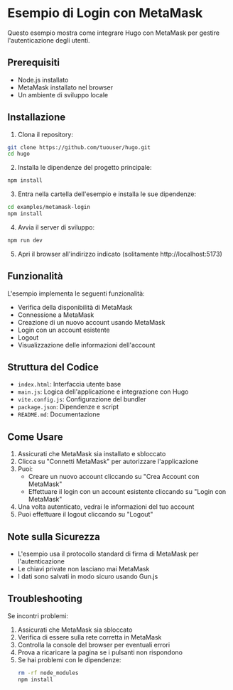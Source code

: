# Esempio di Login con MetaMask

Questo esempio mostra come integrare Hugo con MetaMask per gestire l'autenticazione degli utenti.

## Prerequisiti

- Node.js installato
- MetaMask installato nel browser
- Un ambiente di sviluppo locale

## Installazione

1. Clona il repository:
```bash
git clone https://github.com/tuouser/hugo.git
cd hugo
```

2. Installa le dipendenze del progetto principale:
```bash
npm install
```

3. Entra nella cartella dell'esempio e installa le sue dipendenze:
```bash
cd examples/metamask-login
npm install
```

4. Avvia il server di sviluppo:
```bash
npm run dev
```

5. Apri il browser all'indirizzo indicato (solitamente http://localhost:5173)

## Funzionalità

L'esempio implementa le seguenti funzionalità:

- Verifica della disponibilità di MetaMask
- Connessione a MetaMask
- Creazione di un nuovo account usando MetaMask
- Login con un account esistente
- Logout
- Visualizzazione delle informazioni dell'account

## Struttura del Codice

- `index.html`: Interfaccia utente base
- `main.js`: Logica dell'applicazione e integrazione con Hugo
- `vite.config.js`: Configurazione del bundler
- `package.json`: Dipendenze e script
- `README.md`: Documentazione

## Come Usare

1. Assicurati che MetaMask sia installato e sbloccato
2. Clicca su "Connetti MetaMask" per autorizzare l'applicazione
3. Puoi:
   - Creare un nuovo account cliccando su "Crea Account con MetaMask"
   - Effettuare il login con un account esistente cliccando su "Login con MetaMask"
4. Una volta autenticato, vedrai le informazioni del tuo account
5. Puoi effettuare il logout cliccando su "Logout"

## Note sulla Sicurezza

- L'esempio usa il protocollo standard di firma di MetaMask per l'autenticazione
- Le chiavi private non lasciano mai MetaMask
- I dati sono salvati in modo sicuro usando Gun.js

## Troubleshooting

Se incontri problemi:

1. Assicurati che MetaMask sia sbloccato
2. Verifica di essere sulla rete corretta in MetaMask
3. Controlla la console del browser per eventuali errori
4. Prova a ricaricare la pagina se i pulsanti non rispondono
5. Se hai problemi con le dipendenze:
   ```bash
   rm -rf node_modules
   npm install
   ``` 